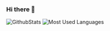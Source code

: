 ### Hi there 👋
![GithubStats](https://github-readme-stats.vercel.app/api?username=m1ggle&show_icons=true&theme=dark&count_private=true)
![Most Used Languages](https://https://github-readme-stats.vercel.app/api/top-langs/?username=m1ggle&theme=dark&layout=compact)
<!--
**m1ggle/m1ggle** is a ✨ _special_ ✨ repository because its `README.md` (this file) appears on your GitHub profile.

Here are some ideas to get you started:

- 🔭 I’m currently working on ...
- 🌱 I’m currently learning ...
- 👯 I’m looking to collaborate on ...
- 🤔 I’m looking for help with ...
- 💬 Ask me about ...
- 📫 How to reach me: ...
- 😄 Pronouns: ...
- ⚡ Fun fact: ...
-->
